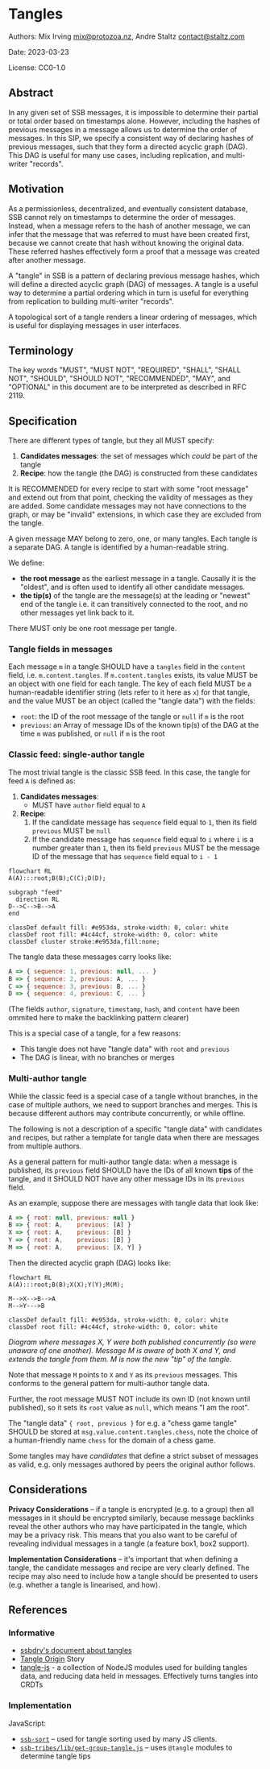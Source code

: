 # Tangles

Authors: Mix Irving <mix@protozoa.nz>, Andre Staltz <contact@staltz.com>

Date: 2023-03-23

License: CC0-1.0


## Abstract

In any given set of SSB messages, it is impossible to determine their partial or
total order based on timestamps alone.  However, including the hashes of
previous messages in a message allows us to determine the order of messages.  In
this SIP, we specify a consistent way of declaring hashes of previous messages,
such that they form a directed acyclic graph (DAG).  This DAG is useful for many
use cases, including replication, and multi-writer "records".


## Motivation

As a permissionless, decentralized, and eventually consistent database, SSB
cannot rely on timestamps to determine the order of messages.  Instead, when a
message refers to the hash of another message, we can infer that the message
that was referred to must have been created first, because we cannot create that
hash without knowing the original data.  These referred hashes effectively form
a proof that a message was created after another message.

A "tangle" in SSB is a pattern of declaring previous message hashes, which will
define a directed acyclic graph (DAG) of messages.  A tangle is a useful way to
determine a partial ordering which in turn is useful for everything from
replication to building multi-writer "records".

A topological sort of a tangle renders a linear ordering of messages, which is
useful for displaying messages in user interfaces.


## Terminology

The key words "MUST", "MUST NOT", "REQUIRED", "SHALL", "SHALL NOT", "SHOULD",
"SHOULD NOT", "RECOMMENDED", "MAY", and "OPTIONAL" in this document are to be
interpreted as described in RFC 2119.


## Specification

There are different types of tangle, but they all MUST specify:

1. **Candidates messages**: the set of messages which _could_ be part of the
  tangle
2. **Recipe**: how the tangle (the DAG) is constructed from these candidates

It is RECOMMENDED for every recipe to start with some "root message" and extend
out from that point, checking the validity of messages as they are added.  Some
candidate messages may not have connections to the graph, or may be "invalid"
extensions, in which case they are excluded from the tangle.

A given message MAY belong to zero, one, or many tangles.  Each tangle
is a separate DAG.  A tangle is identified by a human-readable string.

We define:
- **the root message** as the earliest message in a tangle. Causally it is the
  "oldest", and is often used to identify all other candidate messages.
- **the tip(s)** of the tangle are the message(s) at the leading or "newest" end
  of the tangle i.e. it can transitively connected to the root, and no other
  messages yet link back to it.

There MUST only be one root message per tangle.


### Tangle fields in messages

Each message `m` in a tangle SHOULD have a `tangles` field in the `content`
field, i.e. `m.content.tangles`.  If `m.content.tangles` exists, its value MUST
be an object with one field for each tangle.  The key of each field MUST be a
human-readable identifier string (lets refer to it here as `x`) for that tangle,
and the value MUST be an object (called the "tangle data") with the fields:

- `root`: the ID of the root message of the tangle or `null` if `m` is the root
- `previous`: an Array of message IDs of the known tip(s) of the DAG at the time
  `m` was published, or `null` if `m` is the root


### Classic feed: single-author tangle

The most trivial tangle is the classic SSB feed.  In this case, the tangle for
feed `A` is defined as:

1. **Candidates messages**:
   - MUST have `author` field equal to `A`
2. **Recipe**:
   1. If the candidate message has `sequence` field equal to `1`, then its field
    `previous` MUST be `null`
   2. If the candidate message has `sequence` field equal to `i` where `i` is a
    number greater than `1`, then its field `previous` MUST be the message ID of
    the message that has `sequence` field equal to `i - 1`


```mermaid
flowchart RL
A(A):::root;B(B);C(C);D(D);

subgraph "feed"
  direction RL
D-->C-->B-->A
end

classDef default fill: #e953da, stroke-width: 0, color: white
classDef root fill: #4c44cf, stroke-width: 0, color: white
classDef cluster stroke:#e953da,fill:none;
```

The tangle data these messages carry looks like:
```javascript
A => { sequence: 1, previous: null, ... }
B => { sequence: 2, previous: A, ... }
C => { sequence: 3, previous: B, ... }
D => { sequence: 4, previous: C, ... }
```

(The fields `author`, `signature`, `timestamp`, `hash`, and `content` have been
ommited here to make the backlinking pattern clearer)

This is a special case of a tangle, for a few reasons:

- This tangle does not have "tangle data" with `root` and `previous`
- The DAG is linear, with no branches or merges


### Multi-author tangle

While the classic feed is a special case of a tangle without branches, in the
case of multiple authors, we need to support branches and merges.  This is
because different authors may contribute concurrently, or while offline.

The following is not a description of a specific "tangle data" with candidates
and recipes, but rather a template for tangle data when there are messages from
multiple authors.

As a general pattern for multi-author tangle data: when a message is published,
its `previous` field SHOULD have the IDs of all known **tips** of the tangle,
and it SHOULD NOT have any other message IDs in its `previous` field.

As an example, suppose there are messages with tangle data that look like:

```javascript
A => { root: null, previous: null }
B => { root: A,    previous: [A] }
X => { root: A,    previous: [B] }
Y => { root: A,    previous: [B] }
M => { root: A,    previous: [X, Y] }
```

Then the directed acyclic graph (DAG) looks like:

```mermaid
flowchart RL
A(A):::root;B(B);X(X);Y(Y);M(M);

M-->X-->B-->A
M-->Y--->B

classDef default fill: #e953da, stroke-width: 0, color: white
classDef root fill: #4c44cf, stroke-width: 0, color: white
```
_Diagram where messages X, Y were both published concurrently (so were unaware
of one another).  Message M is aware of both X and Y, and extends the tangle
from them.  M is now the new "tip" of the tangle._

Note that message `M` points to `X` and `Y` as its `previous` messages.  This
conforms to the general pattern for multi-author tangle data.

Further, the root message MUST NOT include its own ID (not known until
published), so it sets its `root` value as `null`, which means "I am the root".

The "tangle data" `{ root, previous }` for e.g. a "chess game tangle" SHOULD be
stored at `msg.value.content.tangles.chess`, note the choice of a human-friendly
name `chess` for the domain of a chess game.

Some tangles may have _candidates_ that define a strict subset of messages as
valid, e.g. only messages authored by peers the original author follows.


## Considerations

**Privacy Considerations** – if a tangle is encrypted (e.g. to a group) then all
messages in it should be encrypted similarly, because message backlinks reveal
the other authors who may have participated in the tangle, which may be a
privacy risk.  This means that you also want to be careful of revealing
individual messages in a tangle (a feature box1, box2 support).

**Implementation Considerations** – it's important that when defining a tangle,
the candidate messages and recipe are very clearly defined.  The recipe may also
need to include how a tangle should be presented to users (e.g. whether a tangle
is linearised, and how).

## References

### Informative

- [ssbdrv's document about tangles](https://github.com/cn-uofbasel/ssbdrv/blob/master/doc/tangle.md)
- [Tangle Origin](./009/tangle_origin.md) Story
- [tangle-js](https://gitlab.com/tangle-js) - a collection of NodeJS modules
  used for building tangles data, and reducing data held in messages.
  Effectively turns tangles into CRDTs

### Implementation

JavaScript:
- [`ssb-sort`](https://github.com/ssbc/ssb-sort) – used for tangle sorting used
by many JS clients.
- [`ssb-tribes/lib/get-group-tangle.js`](https://github.com/ssbc/ssb-tribes/blob/master/lib/get-group-tangle.js) – uses `@tangle` modules to determine tangle tips

